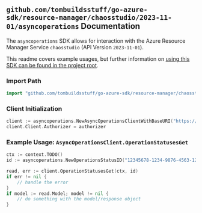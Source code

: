 
## `github.com/tombuildsstuff/go-azure-sdk/resource-manager/chaosstudio/2023-11-01/asyncoperations` Documentation

The `asyncoperations` SDK allows for interaction with the Azure Resource Manager Service `chaosstudio` (API Version `2023-11-01`).

This readme covers example usages, but further information on [using this SDK can be found in the project root](https://github.com/tombuildsstuff/go-azure-sdk/tree/main/docs).

### Import Path

```go
import "github.com/tombuildsstuff/go-azure-sdk/resource-manager/chaosstudio/2023-11-01/asyncoperations"
```


### Client Initialization

```go
client := asyncoperations.NewAsyncOperationsClientWithBaseURI("https://management.azure.com")
client.Client.Authorizer = authorizer
```


### Example Usage: `AsyncOperationsClient.OperationStatusesGet`

```go
ctx := context.TODO()
id := asyncoperations.NewOperationsStatusID("12345678-1234-9876-4563-123456789012", "locationValue", "asyncOperationIdValue")

read, err := client.OperationStatusesGet(ctx, id)
if err != nil {
	// handle the error
}
if model := read.Model; model != nil {
	// do something with the model/response object
}
```
